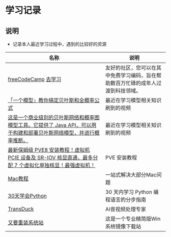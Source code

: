 # 学习记录

## 说明

- 记录本人最近学习过程中，遇到的比较好的资源

| 名称                                                         | 说明                                                         |
| ------------------------------------------------------------ | ------------------------------------------------------------ |
| [freeCodeCamp](https://github.com/freeCodeCamp/freeCodeCamp)   [去学习](https://www.freecodecamp.org/chinese) | 友好的社区，您可以在其中免费学习编码，旨在帮助数百万忙碌的成年人过渡到科技领域。 |
| [「一个模型」教你搞定贝叶斯和全概率公式](https://www.bilibili.com/video/BV1a4411B7B4) | 最近在学习模型相关知识刷到的视频                             |
| [这是一个商业级别的贝叶斯网络和概率图模型工具。它提供了 Java API，可以用于构建和部署贝叶斯网络模型，并进行概率推断。](https://www.bayesserver.com/code/java/construction-inference-java) | 最近在学习模型相关知识刷到的视频                             |
| [最新保姆级 PVE8 安装教程！虚拟机 PCIE 设备及 SR-IOV 核显直通，最多分配 7 个虚拟化单独核显！最强虚拟机！](https://v2rayssr.com/pve.html) | PVE 安装教程                                                 |
| [Mac教程](https://44maker.github.io/wiki/Mac/index.html)     | 一站式解决大部分Mac问题                                      |
| [30天学会Python](https://github.com/Asabeneh/30-Days-Of-Python) | 30 天内学习 Python 编程语言的分步指南                        |
| [TransDuck](https://transduck.com/zh/)                       | AI音视频处理专家                                             |
| [又要重装系统站](https://yyczxt.com/)                        | 这是一个专业精简版Win系统镜像下载站                          |

<style>
._project_personal table tr th:nth-child(1), ._project_personal table tr td:nth-child(1) {
    width: 310px;
}

._project_personal table tr th:nth-child(3), ._project_personal table tr td:nth-child(3) {
    width: 350px;
}

._project_personal img {
    height: 30px;
    width: 30px;
}

._project_personal table tr td:nth-child(2), ._project_personal table tr td:nth-child(3) {
    padding: 5px !important;
}

</style>
